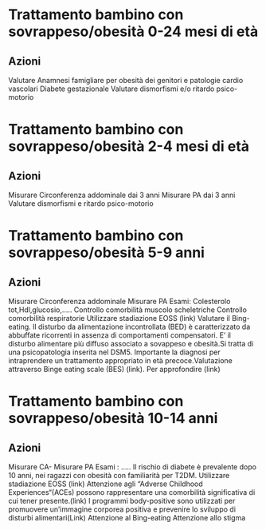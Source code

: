 # Trattamento bambino con sovrappeso/obesità 0-24 mesi di età

## Azioni
Valutare Anamnesi famigliare per obesità dei genitori e patologie cardio vascolari
Diabete gestazionale
Valutare dismorfismi e/o ritardo psico-motorio

# Trattamento bambino con sovrappeso/obesità 2-4 mesi di età

## Azioni
Misurare Circonferenza addominale dai 3 anni
Misurare PA dai 3 anni
Valutare dismorfismi e ritardo psico-motorio 

# Trattamento bambino con sovrappeso/obesità 5-9 anni

## Azioni
Misurare Circonferenza addominale
Misurare PA 
Esami: Colesterolo tot,Hdl,glucosio,.....
Controllo comorbilità muscolo scheletriche
Controllo comorbilità respiratorie
Utilizzare stadiazione EOSS (link)
Valutare il Bing-eating. Il disturbo da alimentazione incontrollata (BED) è caratterizzato da abbuffate ricorrenti in assenza di comportamenti
compensatori. E’ il disturbo alimentare più diffuso  associato a sovappeso e obesità.Si tratta di una psicopatologia inserita nel DSM5. Importante la diagnosi per intraprendere un trattamento appropriato in età precoce.Valutazione attraverso Binge eating scale (BES) (link). Per approfondire (link)

# Trattamento bambino con sovrappeso/obesità 10-14 anni
## Azioni
Misurare CA- Misurare PA
Esami : …..
Il rischio di diabete è prevalente dopo 10 anni, nei ragazzi con obesità con familiarità per T2DM.
Utilizzare stadiazione EOSS (link)
Attenzione agli “Adverse Childhood Experiences“(ACEs) possono rappresentare una comorbilità significativa di cui tener presente.(link)
I programmi body-positive sono utilizzati per promuovere un’immagine corporea positiva e prevenire lo sviluppo di disturbi alimentari(Link)
Attenzione al Bing-eating
Attenzione allo stigma